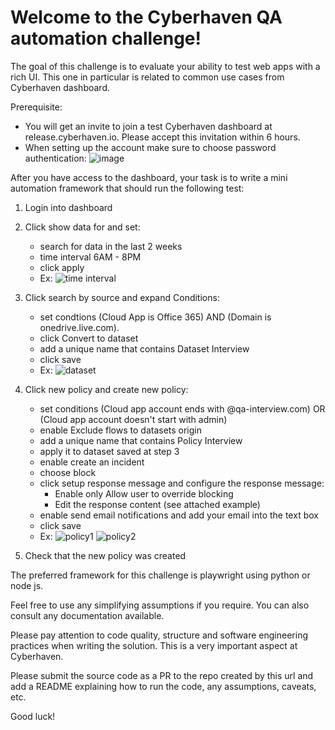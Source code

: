 # Welcome to the Cyberhaven QA automation challenge!

The goal of this challenge is to evaluate your ability to test web apps with a rich UI. This one in particular is related to common use cases from Cyberhaven dashboard.

Prerequisite:
- You will get an invite to join a test Cyberhaven dashboard at release.cyberhaven.io. Please accept this invitation within 6 hours.
- When setting up the account make sure to choose password authentication: ![image](https://user-images.githubusercontent.com/103565209/196396237-6f8e4bd3-7438-4314-870f-f76bc52b0f3e.png)


After you have access to the dashboard, your task is to write a mini automation framework that should run the following test:

1. Login into dashboard

2. Click show data for and set:
    - search for data in the last 2 weeks 
    - time interval 6AM - 8PM 
    - click apply
    - Ex: ![time interval](https://user-images.githubusercontent.com/103565209/192313426-ea7bbf3c-1dc4-4285-ba54-f8d95edb7caf.PNG)
3. Click search by source and expand Conditions:
    - set condtions (Cloud App is Office 365) AND (Domain is onedrive.live.com). 
    - click Convert to dataset
    - add a unique name that contains Dataset Interview
    - click save
    - Ex: ![dataset](https://user-images.githubusercontent.com/103565209/192313810-1a5a1273-9dc3-4c73-be80-5fa21d2a9844.PNG)
4. Click new policy and create new policy:
    - set conditions (Cloud app account ends with @qa-interview.com) OR (Cloud app account doesn't start with admin)
    - enable Exclude flows to datasets origin
    - add a unique name that contains Policy Interview
    - apply it to dataset saved at step 3
    - enable create an incident
    - choose block
    - click setup response message and configure the response message:
      - Enable only Allow user to override blocking
      - Edit the response content (see attached example)
    - enable send email notifications and add your email into the text box
    - click save
    - Ex: ![policy1](https://user-images.githubusercontent.com/103565209/192314887-9228c755-4ae3-4a56-a0f0-13ba6128bfed.PNG) ![policy2](https://user-images.githubusercontent.com/103565209/192314935-f3e54a6d-c1e4-4ddf-ae5e-463b12526a3b.PNG)

5. Check that the new policy was created

The preferred framework for this challenge is playwright using python or node js.

Feel free to use any simplifying assumptions if you require. You can also consult any documentation available.

Please pay attention to code quality, structure and software engineering practices when writing the solution. This is a very important aspect at Cyberhaven.

Please submit the source code as a PR to the repo created by this url and add a README explaining how to run the code, any assumptions, caveats, etc.

Good luck!
